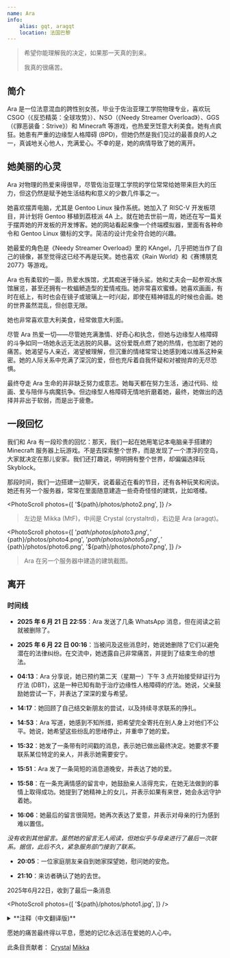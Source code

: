 ```yaml
---
name: Ara
info:
    alias: gqt, aragqt
    location: 法国巴黎
---
```


> 希望你能理解我的决定，如果那一天真的到来。
> 
> 我真的很痛苦。

## 简介

Ara 是一位法意混血的跨性别女孩，毕业于佐治亚理工学院物理专业，喜欢玩 CSGO（《反恐精英：全球攻势》）、NSO（《Needy Streamer Overload》）、GGS（《罪恶装备：Strive》）和 Minecraft 等游戏，也热爱烹饪意大利美食。她有点疯狂。她患有严重的边缘型人格障碍 (BPD)，但她仍然是我们见过的最善良的人之一，真诚地关心他人，充满爱心。不幸的是，她的病情导致了她的离开。

## 她美丽的心灵

Ara 对物理的热爱来得很早，尽管佐治亚理工学院的学位常常给她带来巨大的压力，但这仍然是赋予她生活结构和意义的少数几件事之一。

她喜欢摆弄电脑，尤其是 Gentoo Linux 操作系统。她加入了 RISC-V 开发板项目，并计划将 Gentoo 移植到荔枝派 4A 上。就在她去世前一周，她还在写一篇关于摆弄她的开发板的开发博客。她的网站看起来像一个终端模拟器，里面有各种命令和 Gentoo Linux 徽标的文字。简洁的设计完全符合她的兴趣。

她最爱的角色是《Needy Streamer Overload》里的 KAngel，几乎把她当作了自己的镜像，甚至觉得这已经不再是玩笑。她也喜欢《Rain World》和《赛博朋克 2077》等游戏。

Ara 也有柔软的一面，热爱水族馆，尤其痴迷于锤头鲨。她和丈夫会一起参观水族馆展览，甚至还拥有一枚蝠鲼造型的爱情戒指。她非常喜欢蜜蜂。她喜欢画画，有时在纸上，有时也会在镜子或玻璃上一时兴起，即使在精神错乱的时候也会画。她的世界虽然混乱，但创意无限。

她也非常喜欢意大利美食，经常做意大利面。

尽管 Ara 热爱一切——尽管她充满激情、好奇心和执念，但她与边缘型人格障碍的斗争如同一场她永远无法逃脱的风暴。这份爱既点燃了她的热情，也加剧了她的痛苦。她渴望与人亲近，渴望被理解，但沉重的情绪常常让她感到难以维系这种亲密。她的人际关系中充满了深沉的爱，但也充斥着自我怀疑和对被抛弃的无尽恐惧。

最终夺走 Ara 生命的并非缺乏努力或意志。她每天都在努力生活，通过代码、绘画、爱与陪伴与病魔抗争。但边缘型人格障碍无情地折磨着她，最终，她做出的选择并非出于软弱，而是出于疲惫。

## 一段回忆

我们和 Ara 有一段珍贵的回忆：那天，我们一起在她用笔记本电脑亲手搭建的 Minecraft 服务器上玩游戏。不是去探索整个世界，而是发现了一个漂浮的空岛，大家就决定在那儿安家。我们还打趣说，明明拥有整个世界，却偏偏选择玩 Skyblock。

那段时间，我们一边搭建一边聊天，说着最近在看的节目，还有各种玩笑和闲谈。她还有另一个服务器，常常在里面随意建造一些奇奇怪怪的建筑，比如塔楼。

<PhotoScroll photos={[
    '${path}/photos/photo2.png',
]} />

> 左边是 Mikka (MtF)，中间是 Crystal (crystaltrd)，右边是 Ara (aragqt)。

<PhotoScroll photos={[
    '${path}/photos/photo3.png',
    '${path}/photos/photo4.png',
    '${path}/photos/photo5.png',
    '${path}/photos/photo6.png',
    '${path}/photos/photo7.png',
]} />

> Ara 在另一个服务器中建造的建筑截图。

## 离开

### 时间线

- **2025 年 6 月 21 日 22:55**：Ara 发送了几条 WhatsApp 消息，但在阅读之前就被删除了。

- **2025 年 6 月 22 日 00:16**：当被问及这些消息时，她说她删除了它们以避免潜在的法律纠纷。在交流中，她透露自己非常痛苦，并提到了结束生命的想法。

- **04:13**：Ara 分享说，她已预约第二天（星期一）下午 3 点开始接受辩证行为疗法 (DBT)，这是一种已知有助于治疗边缘性人格障碍的疗法。她说，父亲鼓励她尝试一下，并表达了深深的爱与希望。

- **14:17**：她回顾了自己结交新朋友的尝试，以及持续寻求联系的挣扎。

- **14:53**：Ara 写道，她感到不知所措，把希望完全寄托在别人身上对他们不公平。她说，她希望这些纷乱的思绪停止，并重申了她的爱。

- **15:32**：她发了一条带有时间戳的消息，表示她已做出最终决定。她要求不要联系某位特定的亲人，并表示她需要安宁。

- **15:51**：Ara 发了一条简短的消息道晚安，并表达了她的爱。

- **15:58**：在一条充满情感的留言中，她鼓励亲人活得充实，在她无法做到的事情上取得成功。她提到了她精神上的女儿，并表示如果有来世，她会永远守护着她。

- **16:06**：她最后的留言很简短。她再次表达了爱意，并表示对母亲的行为感到难以置信。

*没有收到其他留言。虽然她的留言无人阅读，但她似乎与母亲进行了最后一次联系。据信，此后不久，紧急服务部门接到了联系。*

- **20:05**：一位家庭朋友亲自到她家探望她，慰问她的安危。

- **21:10**：来访者确认了她的去世。

2025年6月22日，收到了最后一条消息

<PhotoScroll photos={[
'${path}/photos/photo1.jpg',
]} />

<details>
<summary>**注释（中文翻译版)**</summary>

> 我他妈才不在乎你把我当成什么人
> 
> 我实在无法再这样活下去了
> 
> 真的不行。各种想法一直在我脑子里翻腾，什么药都试过了，但没有任何疗法有效，以后也不会有用。
> 
> 希望你尊重我的决定。我已经拿到了学位。这是我一直以来梦寐以求的，现在终于如愿以偿了。
> 
> 我的脑子烂透了，再也做不了别的了。在这个显然即将崩盘的世界里，我已经达到了巅峰。
> 
> 朋友们理所当然地疏远了我（我承认这一点），因为我总是被太多的消极情绪和沉重的负担所困扰。
> 
> 但这不是重点。
> 
> 一切终于结束了，真好，不用再为任何事感到压力，不用再妄想，不用再为那些跟踪狂操心，不用再为任何事情付出努力，不用再觉得自己是地球上该死的寄生虫。要么这样，要么我就成了企业的工资奴隶。
> 
> 人性本恶，这一点越来越清晰了。操，我可以写一整本书来阐述这一点。但我的明星光环已经褪色，我再也无法清晰地思考了。是的，这些年来我尝试了所有可能的药物，但都无济于事。我只是在完成一件我在2019年开始的事情。
> 
> 我可以用余生创作混乱的艺术作品，或者割伤自己来感受真实（但你根本不知道现实解体意味着什么——我看过的那个该死的心理学家）。至少我的内心看起来很真实。试图摆脱我唯一的应对机制，却又用毫无效果的替代方法，这感觉很奇怪。
> 
> 我知道这已经开始变得语无伦次了，但我要向所有我爱的人告别。感谢一路以来对我的支持，感谢竭尽所能对抗我内心恶魔的爸爸（是的，我确实产生了幻觉），感谢努力为我找到合适治疗方法的医生，感谢佐治亚理工学院所有支持我的朋友们，感谢那些相信我、给予我所有机会的教授们，以及最重要的，乔丹，我亲爱的丈夫，还有克里斯托，我美丽的精神女儿，感谢你们一直陪伴着我。
> 
> 永远。很抱歉让你们失望了。但真的没有别的办法了。我不想等着什么巫术疗法起作用，也不想再次被不由自主地投入其中，失去控制。所以，趁着我还能掌控一切，我爱你们所有人。感谢你们所做的一切。
> 
> Ara

</details>

愿她的痛苦最终得以平息，愿她的记忆永远活在爱她的人心中。

此条目贡献者：
[Crystal](https://github.com/Crystaltrd)
[Mikka](https://github.com/cvyl)
